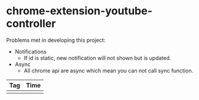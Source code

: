 #  chrome-extension-youtube-controller

Problems met in developing this project:

+ Notifications
  + If id is static, new notification will not shown but is updated.
+ Async
  + All chrome api are async which mean you can not call sync function.





| Tag  | Time |
| ---- | ---- |
|      |      |

